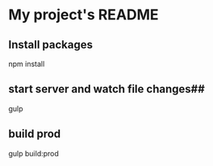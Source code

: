 ﻿# My project's README

## Install packages ##

npm install

## start server and watch file changes##

gulp

## build prod ##

gulp build:prod
